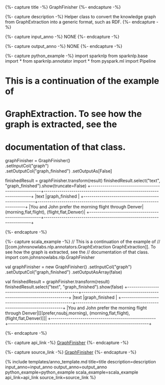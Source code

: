 {%- capture title -%}
GraphFinisher
{%- endcapture -%}

{%- capture description -%}
Helper class to convert the knowledge graph from GraphExtraction into a generic format, such as RDF.
{%- endcapture -%}

{%- capture input_anno -%}
NONE
{%- endcapture -%}

{%- capture output_anno -%}
NONE
{%- endcapture -%}

{%- capture python_example -%}
import sparknlp
from sparknlp.base import *
from sparknlp.annotator import *
from pyspark.ml import Pipeline
# This is a continuation of the example of
# GraphExtraction. To see how the graph is extracted, see the
# documentation of that class.

graphFinisher = GraphFinisher() \
    .setInputCol("graph") \
    .setOutputCol("graph_finished")
    .setOutputAs[False]

finishedResult = graphFinisher.transform(result)
finishedResult.select("text", "graph_finished").show(truncate=False)
+-----------------------------------------------------+-----------------------------------------------------------------------+
|text                                                 |graph_finished                                                         |
+-----------------------------------------------------+-----------------------------------------------------------------------+
|You and John prefer the morning flight through Denver|(morning,flat,flight), (flight,flat,Denver)|
+-----------------------------------------------------+-----------------------------------------------------------------------+

{%- endcapture -%}

{%- capture scala_example -%}
// This is a continuation of the example of
// [[com.johnsnowlabs.nlp.annotators.GraphExtraction GraphExtraction]]. To see how the graph is extracted, see the
// documentation of that class.
import com.johnsnowlabs.nlp.GraphFinisher

val graphFinisher = new GraphFinisher()
  .setInputCol("graph")
  .setOutputCol("graph_finished")
  .setOutputAsArray(false)

val finishedResult = graphFinisher.transform(result)
finishedResult.select("text", "graph_finished").show(false)
+-----------------------------------------------------+-----------------------------------------------------------------------+
|text                                                 |graph_finished                                                         |
+-----------------------------------------------------+-----------------------------------------------------------------------+
|You and John prefer the morning flight through Denver|[[(prefer,nsubj,morning), (morning,flat,flight), (flight,flat,Denver)]]|
+-----------------------------------------------------+-----------------------------------------------------------------------+

{%- endcapture -%}

{%- capture api_link -%}
[GraphFinisher](https://nlp.johnsnowlabs.com/api/com/johnsnowlabs/nlp/GraphFinisher)
{%- endcapture -%}

{%- capture source_link -%}
[GraphFinisher](https://github.com/JohnSnowLabs/spark-nlp/tree/master/src/main/scala/com/johnsnowlabs/nlp/GraphFinisher.scala)
{%- endcapture -%}

{% include templates/anno_template.md
title=title
description=description
input_anno=input_anno
output_anno=output_anno
python_example=python_example
scala_example=scala_example
api_link=api_link
source_link=source_link
%}